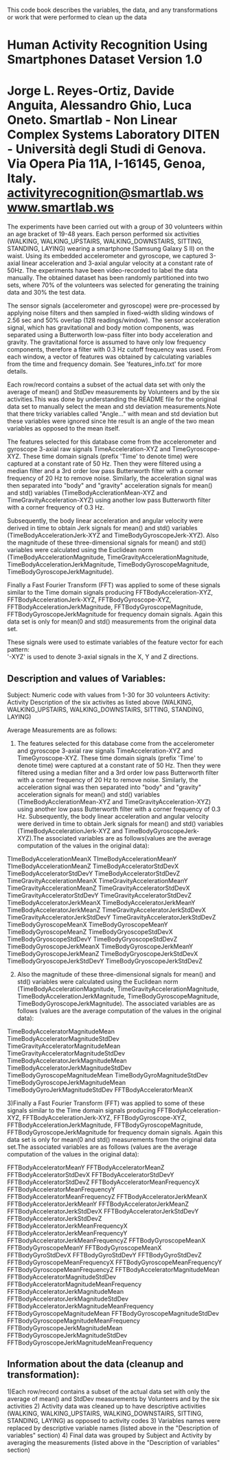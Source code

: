 

This code book describes the variables, the data, and any transformations or work that were performed to clean up the data 

Human Activity Recognition Using Smartphones Dataset
Version 1.0
==================================================================
Jorge L. Reyes-Ortiz, Davide Anguita, Alessandro Ghio, Luca Oneto.
Smartlab - Non Linear Complex Systems Laboratory
DITEN - Università degli Studi di Genova.
Via Opera Pia 11A, I-16145, Genoa, Italy.
activityrecognition@smartlab.ws
www.smartlab.ws
==================================================================

The experiments have been carried out with a group of 30 volunteers within an age bracket of 19-48 years. Each person performed six activities (WALKING, WALKING_UPSTAIRS, WALKING_DOWNSTAIRS, SITTING, STANDING, LAYING) wearing a smartphone (Samsung Galaxy S II) on the waist. Using its embedded accelerometer and gyroscope, we captured 3-axial linear acceleration and 3-axial angular velocity at a constant rate of 50Hz. The experiments have been video-recorded to label the data manually. The obtained dataset has been randomly partitioned into two sets, where 70% of the volunteers was selected for generating the training data and 30% the test data. 

The sensor signals (accelerometer and gyroscope) were pre-processed by applying noise filters and then sampled in fixed-width sliding windows of 2.56 sec and 50% overlap (128 readings/window). The sensor acceleration signal, which has gravitational and body motion components, was separated using a Butterworth low-pass filter into body acceleration and gravity. The gravitational force is assumed to have only low frequency components, therefore a filter with 0.3 Hz cutoff frequency was used. From each window, a vector of features was obtained by calculating variables from the time and frequency domain. See 'features_info.txt' for more details. 

Each row/record contains a subset of the actual data set with only the average of mean() and StdDev measurements by Volunteers and by the six activities.This was done by understanding the README file for the original data set to manually select the mean and std deviation measurements.Note that there tricky variables called "Angle..." with mean and std deviation but these variables were ignored since hte result is an angle of the two mean variables as opposed to the mean itself.

The features selected for this database come from the accelerometer and gyroscope 3-axial raw signals TimeAcceleration-XYZ and TimeGyroscope-XYZ. These time domain signals (prefix 'Time' to denote time) were captured at a constant rate of 50 Hz. Then they were filtered using a median filter and a 3rd order low pass Butterworth filter with a corner frequency of 20 Hz to remove noise. Similarly, the acceleration signal was then separated into "body" and "gravity" acceleration signals for mean() and std() variables (TimeBodyAcclerationMean-XYZ and TimeGravityAcceleration-XYZ) using another low pass Butterworth filter with a corner frequency of 0.3 Hz. 

Subsequently, the body linear acceleration and angular velocity were derived in time to obtain Jerk signals for mean() and std() variables (TimeBodyAccelerationJerk-XYZ and TimeBodyGyroscopeJerk-XYZ). Also the magnitude of these three-dimensional signals for mean() and std() variables were calculated using the Euclidean norm (TimeBodyAccelerationMagnitude, TimeGravityAccelerationMagnitude, TimeBodyAccelerationJerkMagnitude, TimeBodyGyroscopeMagnitude, TimeBodyGyroscopeJerkMagnitude). 

Finally a Fast Fourier Transform (FFT) was applied to some of these signals similar to the Time domain signals producing FFTBodyAcceleration-XYZ, FFTBodyAccelerationJerk-XYZ, FFTBodyGyroscope-XYZ, FFTBodyAccelerationJerkMagnitude, FFTBodyGyroscopeMagnitude, FFTBodyGyroscopeJerkMagnitude for frequency domain signals. Again this data set is only for mean(0 and std() measurements from the original data set.

These signals were used to estimate variables of the feature vector for each pattern:  
'-XYZ' is used to denote 3-axial signals in the X, Y and Z directions.


Description and values of Variables:
------------------------------------
Subject: Numeric code with values from 1-30 for 30 volunteers
Activity: Activity Description of the six activites as listed above (WALKING, WALKING_UPSTAIRS, WALKING_DOWNSTAIRS, SITTING, STANDING, LAYING)

Average Measurements are as follows:

1) The features selected for this database come from the accelerometer and gyroscope 3-axial raw signals TimeAcceleration-XYZ and TimeGyroscope-XYZ. These time domain signals (prefix 'Time' to denote time) were captured at a constant rate of 50 Hz. Then they were filtered using a median filter and a 3rd order low pass Butterworth filter with a corner frequency of 20 Hz to remove noise. Similarly, the acceleration signal was then separated into "body" and "gravity" acceleration signals for mean() and std() variables (TimeBodyAcclerationMean-XYZ and TimeGravityAcceleration-XYZ) using another low pass Butterworth filter with a corner frequency of 0.3 Hz. 
Subsequently, the body linear acceleration and angular velocity were derived in time to obtain Jerk signals for mean() and std() variables (TimeBodyAccelerationJerk-XYZ and TimeBodyGyroscopeJerk-XYZ).The associated variables are as follows(values are the average computation of the values in the original data):

TImeBodyAccelerationMeanX
TImeBodyAccelerationMeanY
TImeBodyAccelerationMeanZ
TimeBodyAcceleratorStdDevX
TimeBodyAcceleratorStdDevY
TimeBodyAcceleratorStdDevZ
TimeGravityAccelerationMeanX
TimeGravityAccelerationMeanY
TimeGravityAccelerationMeanZ
TimeGravityAcceleratorStdDevX
TimeGravityAcceleratorStdDevY
TimeGravityAcceleratorStdDevZ
TimeBodyAcceleratorJerkMeanX
TimeBodyAcceleratorJerkMeanY
TimeBodyAcceleratorJerkMeanZ
TimeGravityAcceleratorJerkStdDevX
TimeGravityAcceleratorJerkStdDevY
TimeGravityAcceleratorJerkStdDevZ
TimeBodyGyroscopeMeanX
TimeBodyGyroscopeMeanY
TimeBodyGyroscopeMeanZ
TimeBodyGryoscopeStdDevX
TimeBodyGryoscopeStdDevY
TimeBodyGryoscopeStdDevZ
TimeBodyGyroscopeJerkMeanX
TimeBodyGyroscopeJerkMeanY
TimeBodyGyroscopeJerkMeanZ
TimeBodyGryoscopeJerkStdDevX
TimeBodyGryoscopeJerkStdDevY
TimeBodyGryoscopeJerkStdDevZ

2) Also the magnitude of these three-dimensional signals for mean() and std() variables were calculated using the Euclidean norm (TimeBodyAccelerationMagnitude, TimeGravityAccelerationMagnitude, TimeBodyAccelerationJerkMagnitude, TimeBodyGyroscopeMagnitude, TimeBodyGyroscopeJerkMagnitude). The associated variables are as follows (values are the average computation of the values in the original data):

TimeBodyAcceleratorMagnitudeMean
TimeBodyAcceleratorMagnitudeStdDev
TimeGravityAcceleratorMagnitudeMean
TimeGravityAcceleratorMagnitudeStdDev
TimeBodyAcceleratorJerkMagnitudeMean
TimeBodyAcceleratorJerkMagnitudeStdDev
TimeBodyGyroscopeMagnitudeMean
TimeBodyGyroMagnitudeStdDev
TimeBodyGyroscopeJerkMagnitudeMean
TimeBodyGyroJerkMagnitudeStdDev
FFTBodyAcceleratorMeanX


3)Finally a Fast Fourier Transform (FFT) was applied to some of these signals similar to the Time domain signals producing FFTBodyAcceleration-XYZ, FFTBodyAccelerationJerk-XYZ, FFTBodyGyroscope-XYZ, FFTBodyAccelerationJerkMagnitude, FFTBodyGyroscopeMagnitude, FFTBodyGyroscopeJerkMagnitude for frequency domain signals. Again this data set is only for mean(0 and std() measurements from the original data set.The associated variables are as follows (values are the average computation of the values in the original data):

FFTBodyAcceleratorMeanY
FFTBodyAcceleratorMeanZ
FFTBodyAcceleratorStdDevX
FFTBodyAcceleratorStdDevY
FFTBodyAcceleratorStdDevZ
FFTBodyAcceleratorMeanFrequencyX
FFTBodyAcceleratorMeanFrequencyY
FFTBodyAcceleratorMeanFrequencyZ
FFTBodyAcceleratorJerkMeanX
FFTBodyAcceleratorJerkMeanY
FFTBodyAcceleratorJerkMeanZ
FFTBodyAcceleratorJerkStdDevX
FFTBodyAcceleratorJerkStdDevY
FFTBodyAcceleratorJerkStdDevZ
FFTBodyAcceleratorJerkMeanFrequencyX
FFTBodyAcceleratorJerkMeanFrequencyY
FFTBodyAcceleratorJerkMeanFrequencyZ
FFTBodyGyroscopeMeanX
FFTBodyGyroscopeMeanY
FFTBodyGyroscopeMeanX
FFTBodyGyroStdDevX
FFTBodyGyroStdDevY
FFTBodyGyroStdDevZ
FFTBodyGyroscopeMeanFrequencyX
FFTBodyGyroscopeMeanFrequencyY
FFTBodyGyroscopeMeanFrequencyZ
FFTBodyAcceleratorMagnitudeMean
FFTBodyAcceleratorMagnitudeStdDev
FFTBodyAcceleratorMagnitudeMeanFrequency
FFTBodyAcceleratorJerkMagnitudeMean
FFTBodyAcceleratorJerkMagnitudeStdDev
FFTBodyAcceleratorJerkMagnitudeMeanFrequency
FFTBodyGyroscopeMagnitudeMean
FFTBodyGyroscopeMagnitudeStdDev
FFTBodyGyroscopeMagnitudeMeanFrequency
FFTBodyGyroscopeJerkMagnitudeMean
FFTBodyGyroscopeJerkMagnitudeStdDev
FFTBodyGyroscopeJerkMagnitudeMeanFrequency

Information about the data (cleanup and transformation):
--------------------------------------------------------
1)Each row/record contains a subset of the actual data set with only the average of mean() and StdDev measurements by Volunteers and by the six activities
2) Activity data was cleaned up to have descriptive activities (WALKING, WALKING_UPSTAIRS, WALKING_DOWNSTAIRS, SITTING, STANDING, LAYING) as opposed to activity codes
3) Variables names were replaced by descriptive variable names (listed above in the "Description of variables" section)
4) Final data was grouped by Subject and Activity by averaging the measurements (listed above in the "Description of variables" section)
